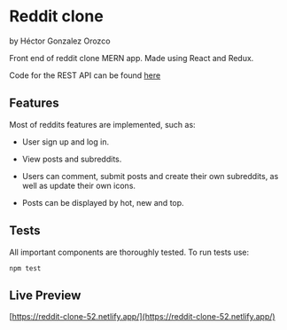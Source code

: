 # Reddit clone

by Héctor Gonzalez Orozco

Front end of reddit clone MERN app. Made using React and Redux.

Code for the REST API can be found [here](https://github.com/hectorgonzalezo/reddit-clone-server)

## Features

Most of reddits features are implemented, such as:

- User sign up and log in.

- View posts and subreddits.

- Users can comment, submit posts and create their own subreddits, as well as update their own icons.

- Posts can be displayed by hot, new and top.


## Tests

All important components are thoroughly tested. To run tests use:

`npm test`


## Live Preview

[https://reddit-clone-52.netlify.app/](https://reddit-clone-52.netlify.app/)

